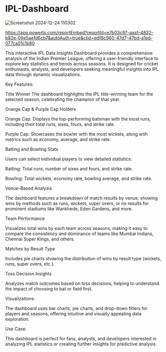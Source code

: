 # IPL-Dashboard
![Screenshot 2024-12-24 110302](https://github.com/user-attachments/assets/d6f8d36d-3c26-4deb-8b1b-f7b5850eb998)

https://app.powerbi.com/reportEmbed?reportId=e7b03c97-aaa1-4832-b82e-09e5aefd6cb7&autoAuth=true&ctid=edf8c960-47d7-47bd-a1ed-077ca01c1b80

This interactive IPL Data Insights Dashboard provides a comprehensive analysis of the Indian Premier League, offering a user-friendly interface to explore key statistics and trends across seasons. It is designed for cricket enthusiasts, analysts, and developers seeking meaningful insights into IPL data through dynamic visualizations.

Key Features:

Title Winner
The dashboard highlights the IPL title-winning team for the selected season, celebrating the champion of that year.

Orange Cap & Purple Cap Holders

Orange Cap: Displays the top-performing batsman with the most runs, including their total runs, sixes, fours, and strike rate.

Purple Cap: Showcases the bowler with the most wickets, along with metrics such as economy, average, and strike rate.

Batting and Bowling Stats

Users can select individual players to view detailed statistics:

Batting: Total runs, number of sixes and fours, and strike rate.

Bowling: Total wickets, economy rate, bowling average, and strike rate.

Venue-Based Analysis

The dashboard features a breakdown of match results by venue, showing wins by methods such as runs, wickets, super overs, or no results for prominent stadiums like Wankhede, Eden Gardens, and more.

Team Performance

Visualizes total wins by each team across seasons, making it easy to compare the consistency and dominance of teams like Mumbai Indians, Chennai Super Kings, and others.

Matches by Result Type

Includes pie charts showing the distribution of wins by result type (wickets, runs, super overs, etc.).

Toss Decision Insights

Analyzes match outcomes based on toss decisions, helping to understand the impact of choosing to bat or field first.

Visualizations:

The dashboard uses bar charts, pie charts, and drop-down filters for players and seasons, offering intuitive and visually appealing data exploration.

Use Case:

This dashboard is perfect for fans, analysts, and developers interested in analyzing IPL statistics or creating further insights for predictive analysis.
